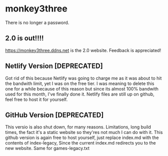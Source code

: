 # monkey3three
There is no longer a password.

## 2.0 is out!!!!
https://monkey3three.ddns.net is the 2.0 website. Feedback is appreciated!

## Netlify Version [DEPRECATED]

Got rid of this because Netlify was going to charge me as it was about to hit the bandwith limit, yet I was on the free tier. I was meaning to delete this one for a while because of this reason but since its almost 
100% bandwith used for this month, I've finally done it. Netlify files are still up on github, feel free to host it for yourself.

## GitHub Version [DEPRECATED]
This versio is also shut down, for many reasons. Limitations, long build times, the fact it's a static website so they'res not much I can do with it. This github version is again free to host yourself, just replace index.md with the contents of index-legacy, Since the current index.md redirects you to the new website. Same for games-legacy.txt
